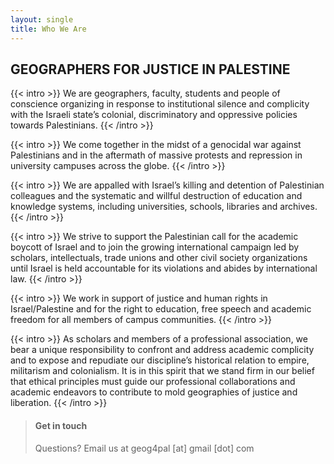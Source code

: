 ```yaml
---
layout: single
title: Who We Are
---
```


## GEOGRAPHERS FOR JUSTICE IN PALESTINE

{{< intro >}}
We are geographers, faculty, students and people of conscience organizing in response to institutional silence and complicity with the Israeli state’s colonial, discriminatory and oppressive policies towards Palestinians.
{{< /intro >}}
 
{{< intro >}}
We come together in the midst of a genocidal war against Palestinians and in the aftermath of massive protests and repression in university campuses across the globe.
{{< /intro >}}

{{< intro >}}
We are appalled with Israel’s killing and detention of Palestinian colleagues and the systematic and willful destruction of education and knowledge systems, including universities, schools, libraries and archives. 
{{< /intro >}}

{{< intro >}}
We strive to support the Palestinian call for the academic boycott of Israel and to join the growing international campaign led by scholars, intellectuals, trade unions and other civil society organizations until Israel is held accountable for its violations and abides by international law. 
{{< /intro >}}

{{< intro >}}
We work in support of justice and human rights in Israel/Palestine and for the right to education, free speech and academic freedom for all members of campus communities.
{{< /intro >}}

{{< intro >}}
As scholars and members of a professional association, we bear a unique responsibility to confront and address academic complicity and to expose and repudiate our discipline’s historical relation to empire, militarism and colonialism. It is in this spirit that we stand firm in our belief that ethical principles must guide our professional collaborations and academic endeavors to contribute to mold geographies of justice and liberation.
{{< /intro >}}

> #### Get in touch
>
> Questions? Email us at geog4pal [at] gmail [dot] com
